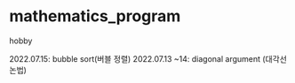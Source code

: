 # mathematics_program
hobby

2022.07.15: bubble sort(버블 정렬)
2022.07.13 ~14: diagonal argument (대각선 논법)
